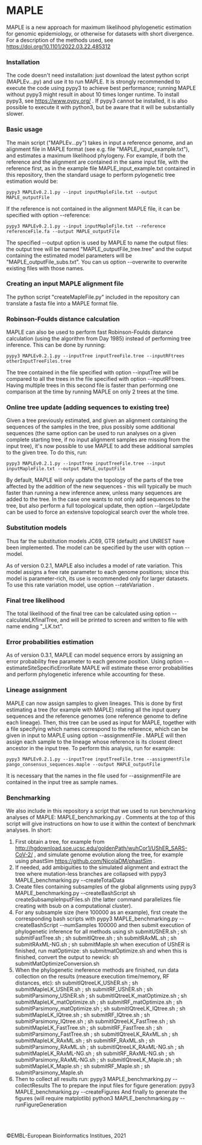 # MAPLE

MAPLE is a new approach for maximum likelihood phylogenetic estimation for genomic epidemiology, or otherwise for datasets with short divergence.
For a description of the methods used, see https://doi.org/10.1101/2022.03.22.485312


### Installation

The code doesn't need installation: just download the latest python script (MAPLEv...py) and use it to run MAPLE.
It is strongly recommended to execute the code using pypy3 to achieve best performance; running MAPLE without pypy3 might result in about 10 times longer runtime.
To install pypy3, see https://www.pypy.org/ .
If pypy3 cannot be installed, it is also possible to execute it with python3, but be aware that it will be substantially slower.


### Basic usage

The main script ("MAPLEv...py") takes in input a reference genome, and an alignment file in MAPLE format (see e.g. file "MAPLE_input_example.txt"), and estimates a maximum likelihood phylogeny. For example, if both the reference and the alignment are contained in the same input file, with the reference first, as in the example file MAPLE_input_example.txt contained in this repository, then the standard usage to perform pylogenetic tree estimation would be:

    pypy3 MAPLEv0.2.1.py --input inputMapleFile.txt --output MAPLE_outputFile

If the reference is not contained in the alignment MAPLE file, it can be specified with option --reference:

    pypy3 MAPLEv0.2.1.py --input inputMapleFile.txt --reference referenceFile.fa --output MAPLE_outputFile

The specified --output option is used by MAPLE to name the output files: the output tree will be named "MAPLE_outputFile_tree.tree" and the output containing the estimated model parameters will be "MAPLE_outputFile_subs.txt". You can us option --overwrite to overwrite existing files with those names.


### Creating an input MAPLE alignment file

The python script "createMapleFile.py" included in the repository can translate a fasta file into a MAPLE format file.


### Robinson-Foulds distance calculation

MAPLE can also be used to perform fast Robinson-Foulds distance calculation (using the algorithm from Day 1985) instead of performing tree inference.
This can be done by running:

    pypy3 MAPLEv0.2.1.py --inputTree inputTreeFile.tree --inputRFtrees otherInputTreeFiles.tree

The tree contained in the file specified with option --inputTree will be compared to all the trees in the file specified with option --inputRFtrees.
Having multiple trees in this second file is faster than performing one comparison at the time by running MAPLE on only 2 trees at the time.


### Online tree update (adding sequences to existing tree)

Given a tree previously estimated, and given an alignment containing the sequences of the samples in the tree, plus possibly some additional sequences (the same option can be used to run analyses on a given complete starting tree, if no input alignment samples are missing from the input tree), it's now possible to use MAPLE to add these additional samples to the given tree. To do this, run:

    pypy3 MAPLEv0.2.1.py --inputTree inputTreeFile.tree --input inputMapleFile.txt --output MAPLE_outputFile

By default, MAPLE will only update the topology of the parts of the tree affected by the addition of the new sequences - this will typically be much faster than running a new inference anew, unless many sequences are added to the tree. In the case one wants to not only add sequences to the tree, but also perform a full topological update, then option --largeUpdate can be used to force an extensive topological search over the whole tree.


### Substitution models

Thus far the substitution models JC69, GTR (default) and UNREST have been implemented. The model can be specified by the user with option --model.

As of version 0.2.1, MAPLE also includes a model of rate variation. This model assigns a free rate parameter to each genome positions; since this model is parameter-rich, its use is recommended only for larger datasets. To use this rate variation model, use option --rateVariation .


### Final tree likelihood

The total likelihood of the final tree can be calculated using option --calculateLKfinalTree, and will be printed to screen and written to file with name ending "_LK.txt".     


### Error probabilities estimation

As of version 0.3.1, MAPLE can model sequence errors by assigning an error probability free parameter to each genome position. Using option --estimateSiteSpecificErrorRate MAPLE will estimate these error probabilities and perform phylogenetic inference while accounting for these.



### Lineage assignment

MAPLE can now assign samples to given lineages. This is done by first estimating a tree (for example with MAPLE) relating all the input query sequences and the reference genomes (one reference genome to define each lineage). Then, this tree can be used as input for MAPLE, together with a file specifying which names correspond to the reference, which can be given in input to MAPLE using option --assignmentFile . MAPLE will then assign each sample to the lineage whose reference is its closest direct ancestor in the input tree.
To perform this analysis, run for example:

    pypy3 MAPLEv0.2.1.py --inputTree inputTreeFile.tree --assignmentFile pango_consensus_sequences.maple --output MAPLE_outputFile 

It is necessary that the names in the file used for --assignmentFile are contained in the input tree as sample names.



### Benchmarking

We also include in this repository a script that we used to run benchmarking analyses of MAPLE: MAPLE_benchmarking.py .
Comments at the top of this script will give instructions on how to use it within the context of benchmark analyses.
In short:
1) First obtain a tree, for example from http://hgdownload.soe.ucsc.edu/goldenPath/wuhCor1/UShER_SARS-CoV-2/ , and simulate genome evolution along the tree, for example using phastSim https://github.com/NicolaDM/phastSim .
2) If needed, add ambiguities to the simulated alignment and extract the tree where mutation-less branches are collapsed with
    pypy3 MAPLE_benchmarking.py --createTotalData
3) Create files containing subsamples of the global alignments using
    pypy3 MAPLE_benchmarking.py --createBashScript
    sh createSubsampleInputFiles.sh
(the latter command parallelizes file creating with bsub on a computational cluster).
4) For any subsample size (here 100000 as an example), first create the corresponding bash scripts with
    pypy3 MAPLE_benchmarking.py --createBashScript --numSamples 100000
   and then submit execution of phylogenetic inference for all methods using
    sh submitUShER.sh ; sh submitFastTree.sh ; sh submitIQtree.sh ; sh submitRAxML.sh ; sh submitRAxML-NG.sh ; sh submitMaple.sh
   when execution of UShER is finished, run matOptimize:
    sh submitmatOptimize.sh 
   and when this is finished, convert the output to newick:
    sh submitMatOptimizeConversion.sh
5) When the phylogenetic ineference methods are finished, run data collection on the results (measure execution time/memory, RF distances, etc):
    sh submitIQtreeLK_UShER.sh ; sh submitMapleLK_UShER.sh ; sh submitRF_UShER.sh ; sh submitParsimony_UShER.sh ; sh submitIQtreeLK_matOptimize.sh ; sh submitMapleLK_matOptimize.sh ; sh submitRF_matOptimize.sh ; sh submitParsimony_matOptimize.sh ; sh submitIQtreeLK_IQtree.sh ; sh submitMapleLK_IQtree.sh ; sh submitRF_IQtree.sh ; sh submitParsimony_IQtree.sh ; sh submitIQtreeLK_FastTree.sh ; sh submitMapleLK_FastTree.sh ; sh submitRF_FastTree.sh ; sh submitParsimony_FastTree.sh ; sh submitIQtreeLK_RAxML.sh ; sh submitMapleLK_RAxML.sh ; sh submitRF_RAxML.sh ; sh submitParsimony_RAxML.sh ; sh submitIQtreeLK_RAxML-NG.sh ; sh submitMapleLK_RAxML-NG.sh ; sh submitRF_RAxML-NG.sh ; sh submitParsimony_RAxML-NG.sh ; sh submitIQtreeLK_Maple.sh ; sh submitMapleLK_Maple.sh ; sh submitRF_Maple.sh ; sh submitParsimony_Maple.sh
6) Then to collect all results run:
    pypy3 MAPLE_benchmarking.py --collectResults
   The to prepare the input files for figure generation:
    pypy3 MAPLE_benchmarking.py --createFigures
   And finally to generate the figures (will require matplotlib)
    python3 MAPLE_benchmarking.py --runFigureGeneration
    


<br />
<br />
<br />
©EMBL-European Bioinformatics Institues, 2021

